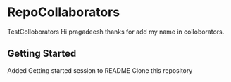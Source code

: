 # RepoCollaborators
TestColloborators
Hi pragadeesh thanks for add my name in colloborators.

## Getting Started

Added Getting started session to README Clone this repository
